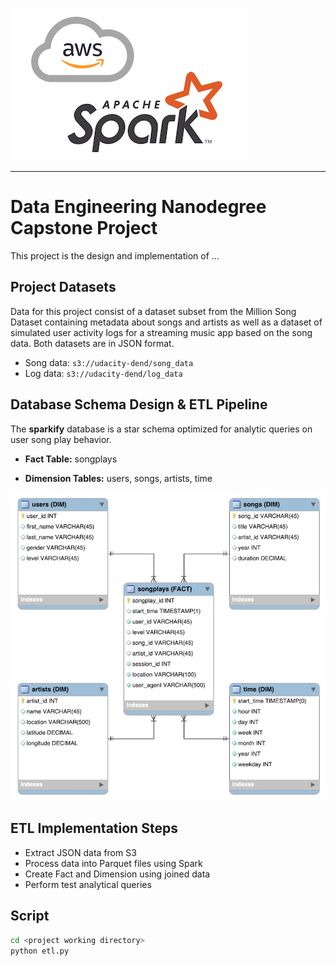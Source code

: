 ![ERD](png/aws-spark.png)

--------------------------------------------

# Data Engineering Nanodegree Capstone Project

This project is the design and implementation of ...

## Project Datasets

Data for this project consist of a dataset subset from the Million Song
Dataset containing metadata about songs and artists as well as a dataset of
simulated user activity logs for a streaming music app based on the song data.
Both datasets are in JSON format.

* Song data: `s3://udacity-dend/song_data`
* Log data: `s3://udacity-dend/log_data`

## Database Schema Design & ETL Pipeline

The **sparkify** database is a star schema optimized for analytic queries on user song play
behavior.  
* **Fact Table:** songplays  

* **Dimension Tables:** users, songs, artists, time


![ERD](png/03-er-diagram-star.png)


## ETL Implementation Steps

* Extract JSON data from S3
* Process data into Parquet files using Spark
* Create Fact and Dimension using joined data
* Perform test analytical queries

## Script

```bash
cd <project working directory>
python etl.py
```
